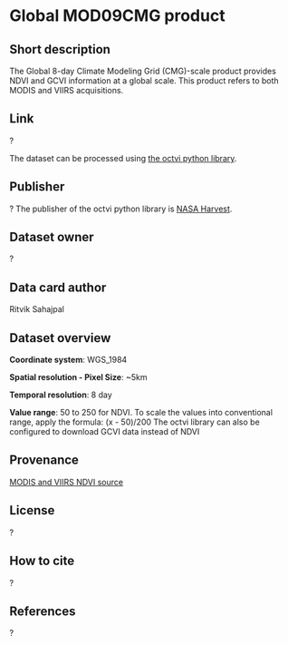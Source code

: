 # Global MOD09CMG product

## Short description
The Global 8-day Climate Modeling Grid (CMG)-scale product provides NDVI and GCVI information at a global scale. This product refers to both MODIS and VIIRS acquisitions.

## Link
?

The dataset can be processed using [the octvi python library](https://pypi.org/project/octvi/).

## Publisher
?
The publisher of the octvi python library is [NASA Harvest](https://nasaharvest.org/).

## Dataset owner
?

## Data card author
Ritvik Sahajpal

## Dataset overview
**Coordinate system**: WGS_1984

**Spatial resolution - Pixel Size**: ~5km

**Temporal resolution**: 8 day

**Value range**: 50 to 250 for NDVI. To scale the values into conventional range, apply the formula: (x - 50)/200
The octvi library can also be configured to download GCVI data instead of NDVI

## Provenance
[MODIS and VIIRS NDVI source](https://lpdaac.usgs.gov/products/mod09cmgv061/)

## License
?

## How to cite
?

## References
?